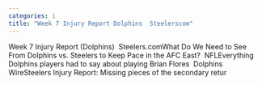 ```yaml
---
categories: i
title: "Week 7 Injury Report Dolphins  Steelerscom"
---
```

Week 7 Injury Report (Dolphins)&nbsp;&nbsp;Steelers.comWhat Do We Need to See From Dolphins vs. Steelers to Keep Pace in the AFC East?&nbsp;&nbsp;NFLEverything Dolphins players had to say about playing Brian Flores&nbsp;&nbsp;Dolphins WireSteelers Injury Report: Missing pieces of the secondary retur